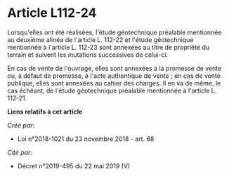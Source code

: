 # Article L112-24

Lorsqu'elles ont été réalisées, l'étude géotechnique préalable mentionnée au deuxième alinéa de l'article L. 112-22 et
l'étude géotechnique mentionnée à l'article L. 112-23 sont annexées au titre de propriété du terrain et suivent les mutations
successives de celui-ci.

En cas de vente de l'ouvrage, elles sont annexées à la promesse de vente ou, à défaut de promesse, à l'acte authentique de
vente ; en cas de vente publique, elles sont annexées au cahier des charges. Il en va de même, le cas échéant, de l'étude
géotechnique préalable mentionnée à l'article L. 112-21.

**Liens relatifs à cet article**

_Créé par_:

  - Loi n°2018-1021 du 23 novembre 2018 - art. 68

_Cité par_:

  - Décret n°2019-495 du 22 mai 2019 (V)
